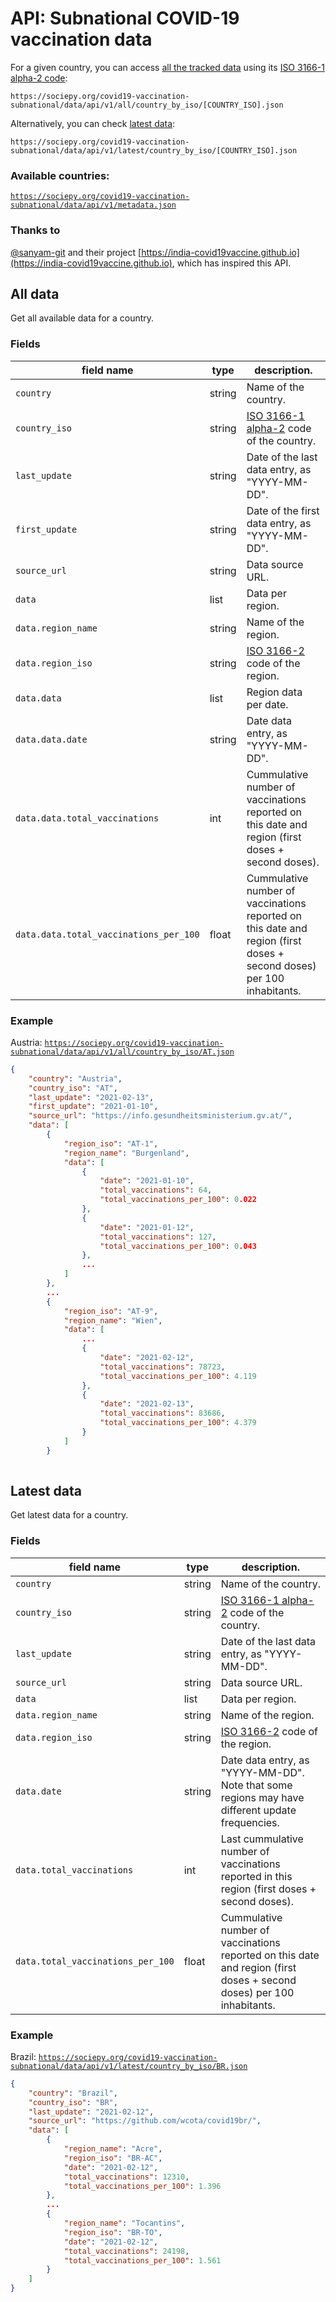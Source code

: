 # API: Subnational COVID-19 vaccination data

For a given country, you can access [all the tracked data](#all-data) using its [ISO 3166-1 alpha-2 code](https://en.wikipedia.org/wiki/ISO_3166-1_alpha-2):

```
https://sociepy.org/covid19-vaccination-subnational/data/api/v1/all/country_by_iso/[COUNTRY_ISO].json
```

Alternatively, you can check [latest data](#latest-data):

```
https://sociepy.org/covid19-vaccination-subnational/data/api/v1/latest/country_by_iso/[COUNTRY_ISO].json
```

### Available countries:
[`https://sociepy.org/covid19-vaccination-subnational/data/api/v1/metadata.json`](https://sociepy.org/covid19-vaccination-subnational/data/api/v1/metadata.json)


### Thanks to
[@sanyam-git](https://github.com/sanyam-git) and their project [https://india-covid19vaccine.github.io](https://india-covid19vaccine.github.io), which has inspired this API.

## All data
Get all available data for a country.

### Fields

| field name   | type   | description.                                   |
|--------------|--------|------------------------------------------------|
| `country`      | string | Name of the country.                           |
| `country_iso`  | string | [ISO 3166-1 alpha-2](https://en.wikipedia.org/wiki/ISO_3166-1_alpha-2) code of the country.                |
| `last_update`  | string | Date of the last data entry, as "YYYY-MM-DD".  |
| `first_update` | string | Date of the first data entry, as "YYYY-MM-DD". |
| `source_url`   | string | Data source URL.                               |
| `data`         | list   | Data per region.                          |
| `data.region_name`  | string | Name of the region.  |
| `data.region_iso`  | string | [ISO 3166-2](https://en.wikipedia.org/wiki/ISO_3166-2) code of the region.  |
| `data.data`         | list   | Region data per date.                          |
| `data.data.date`  | string | Date data entry, as "YYYY-MM-DD".  |
| `data.data.total_vaccinations`  | int | Cummulative number of vaccinations reported on this date and region (first doses + second doses).  |
| `data.data.total_vaccinations_per_100`  | float | Cummulative number of vaccinations reported on this date and region (first doses + second doses) per 100 inhabitants.  |


### Example

Austria: [`https://sociepy.org/covid19-vaccination-subnational/data/api/v1/all/country_by_iso/AT.json`](https://sociepy.org/covid19-vaccination-subnational/data/api/v1/all/country_by_iso/AT.json)

```json
{
    "country": "Austria",
    "country_iso": "AT",
    "last_update": "2021-02-13",
    "first_update": "2021-01-10",
    "source_url": "https://info.gesundheitsministerium.gv.at/",
    "data": [
        {
            "region_iso": "AT-1",
            "region_name": "Burgenland",
            "data": [
                {
                    "date": "2021-01-10",
                    "total_vaccinations": 64,
                    "total_vaccinations_per_100": 0.022
                },
                {
                    "date": "2021-01-12",
                    "total_vaccinations": 127,
                    "total_vaccinations_per_100": 0.043
                },
                ...
            ]
        },
        ...
        {
            "region_iso": "AT-9",
            "region_name": "Wien",
            "data": [
                ...
                {
                    "date": "2021-02-12",
                    "total_vaccinations": 78723,
                    "total_vaccinations_per_100": 4.119
                },
                {
                    "date": "2021-02-13",
                    "total_vaccinations": 83686,
                    "total_vaccinations_per_100": 4.379
                }
            ]
        }
 
```

## Latest data
Get latest data for a country.

### Fields

| field name   | type   | description.                                   |
|--------------|--------|------------------------------------------------|
| `country`      | string | Name of the country.                           |
| `country_iso`  | string | [ISO 3166-1 alpha-2](https://en.wikipedia.org/wiki/ISO_3166-1_alpha-2) code of the country.                |
| `last_update`  | string | Date of the last data entry, as "YYYY-MM-DD".  |
| `source_url`   | string | Data source URL.                               |
| `data`         | list   | Data per region.                          |
| `data.region_name`  | string | Name of the region.  |
| `data.region_iso`  | string | [ISO 3166-2](https://en.wikipedia.org/wiki/ISO_3166-2) code of the region.  |
| `data.date`  | string | Date data entry, as "YYYY-MM-DD". Note that some regions may have different update frequencies.  |
| `data.total_vaccinations`  | int | Last cummulative number of vaccinations reported in this region (first doses + second doses).  |
| `data.total_vaccinations_per_100`  | float | Cummulative number of vaccinations reported on this date and region (first doses + second doses) per 100 inhabitants.  |

### Example

Brazil: [`https://sociepy.org/covid19-vaccination-subnational/data/api/v1/latest/country_by_iso/BR.json`](https://sociepy.org/covid19-vaccination-subnational/data/api/v1/latest/country_by_iso/BR.json)


```json
{
    "country": "Brazil",
    "country_iso": "BR",
    "last_update": "2021-02-12",
    "source_url": "https://github.com/wcota/covid19br/",
    "data": [
        {
            "region_name": "Acre",
            "region_iso": "BR-AC",
            "date": "2021-02-12",
            "total_vaccinations": 12310,
            "total_vaccinations_per_100": 1.396
        },
        ...
        {
            "region_name": "Tocantins",
            "region_iso": "BR-TO",
            "date": "2021-02-12",
            "total_vaccinations": 24198,
            "total_vaccinations_per_100": 1.561
        }
    ]
}
```